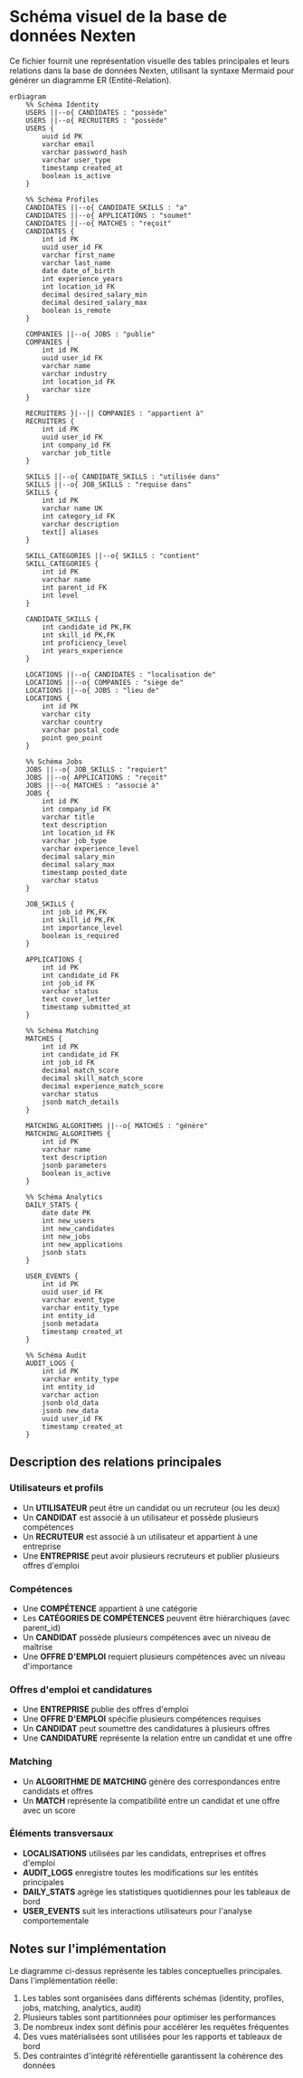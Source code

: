 # Schéma visuel de la base de données Nexten

Ce fichier fournit une représentation visuelle des tables principales et leurs relations dans la base de données Nexten, utilisant la syntaxe Mermaid pour générer un diagramme ER (Entité-Relation).

```mermaid
erDiagram
    %% Schéma Identity
    USERS ||--o{ CANDIDATES : "possède"
    USERS ||--o{ RECRUITERS : "possède"
    USERS {
        uuid id PK
        varchar email
        varchar password_hash
        varchar user_type
        timestamp created_at
        boolean is_active
    }
    
    %% Schéma Profiles
    CANDIDATES ||--o{ CANDIDATE_SKILLS : "a"
    CANDIDATES ||--o{ APPLICATIONS : "soumet"
    CANDIDATES ||--o{ MATCHES : "reçoit"
    CANDIDATES {
        int id PK
        uuid user_id FK
        varchar first_name
        varchar last_name
        date date_of_birth
        int experience_years
        int location_id FK
        decimal desired_salary_min
        decimal desired_salary_max
        boolean is_remote
    }
    
    COMPANIES ||--o{ JOBS : "publie"
    COMPANIES {
        int id PK
        uuid user_id FK
        varchar name
        varchar industry
        int location_id FK
        varchar size
    }
    
    RECRUITERS }|--|| COMPANIES : "appartient à"
    RECRUITERS {
        int id PK
        uuid user_id FK
        int company_id FK
        varchar job_title
    }
    
    SKILLS ||--o{ CANDIDATE_SKILLS : "utilisée dans"
    SKILLS ||--o{ JOB_SKILLS : "requise dans"
    SKILLS {
        int id PK
        varchar name UK
        int category_id FK
        varchar description
        text[] aliases
    }
    
    SKILL_CATEGORIES ||--o{ SKILLS : "contient"
    SKILL_CATEGORIES {
        int id PK
        varchar name
        int parent_id FK
        int level
    }
    
    CANDIDATE_SKILLS {
        int candidate_id PK,FK
        int skill_id PK,FK
        int proficiency_level
        int years_experience
    }
    
    LOCATIONS ||--o{ CANDIDATES : "localisation de"
    LOCATIONS ||--o{ COMPANIES : "siège de"
    LOCATIONS ||--o{ JOBS : "lieu de"
    LOCATIONS {
        int id PK
        varchar city
        varchar country
        varchar postal_code
        point geo_point
    }
    
    %% Schéma Jobs
    JOBS ||--o{ JOB_SKILLS : "requiert"
    JOBS ||--o{ APPLICATIONS : "reçoit"
    JOBS ||--o{ MATCHES : "associé à"
    JOBS {
        int id PK
        int company_id FK
        varchar title
        text description
        int location_id FK
        varchar job_type
        varchar experience_level
        decimal salary_min
        decimal salary_max
        timestamp posted_date
        varchar status
    }
    
    JOB_SKILLS {
        int job_id PK,FK
        int skill_id PK,FK
        int importance_level
        boolean is_required
    }
    
    APPLICATIONS {
        int id PK
        int candidate_id FK
        int job_id FK
        varchar status
        text cover_letter
        timestamp submitted_at
    }
    
    %% Schéma Matching
    MATCHES {
        int id PK
        int candidate_id FK
        int job_id FK
        decimal match_score
        decimal skill_match_score
        decimal experience_match_score
        varchar status
        jsonb match_details
    }
    
    MATCHING_ALGORITHMS ||--o{ MATCHES : "génère"
    MATCHING_ALGORITHMS {
        int id PK
        varchar name
        text description
        jsonb parameters
        boolean is_active
    }
    
    %% Schéma Analytics
    DAILY_STATS {
        date date PK
        int new_users
        int new_candidates
        int new_jobs
        int new_applications
        jsonb stats
    }
    
    USER_EVENTS {
        int id PK
        uuid user_id FK
        varchar event_type
        varchar entity_type
        int entity_id
        jsonb metadata
        timestamp created_at
    }
    
    %% Schéma Audit
    AUDIT_LOGS {
        int id PK
        varchar entity_type
        int entity_id
        varchar action
        jsonb old_data
        jsonb new_data
        uuid user_id FK
        timestamp created_at
    }
```

## Description des relations principales

### Utilisateurs et profils
- Un **UTILISATEUR** peut être un candidat ou un recruteur (ou les deux)
- Un **CANDIDAT** est associé à un utilisateur et possède plusieurs compétences
- Un **RECRUTEUR** est associé à un utilisateur et appartient à une entreprise
- Une **ENTREPRISE** peut avoir plusieurs recruteurs et publier plusieurs offres d'emploi

### Compétences
- Une **COMPÉTENCE** appartient à une catégorie
- Les **CATÉGORIES DE COMPÉTENCES** peuvent être hiérarchiques (avec parent_id)
- Un **CANDIDAT** possède plusieurs compétences avec un niveau de maîtrise
- Une **OFFRE D'EMPLOI** requiert plusieurs compétences avec un niveau d'importance

### Offres d'emploi et candidatures
- Une **ENTREPRISE** publie des offres d'emploi
- Une **OFFRE D'EMPLOI** spécifie plusieurs compétences requises
- Un **CANDIDAT** peut soumettre des candidatures à plusieurs offres
- Une **CANDIDATURE** représente la relation entre un candidat et une offre

### Matching
- Un **ALGORITHME DE MATCHING** génère des correspondances entre candidats et offres
- Un **MATCH** représente la compatibilité entre un candidat et une offre avec un score

### Éléments transversaux
- **LOCALISATIONS** utilisées par les candidats, entreprises et offres d'emploi
- **AUDIT_LOGS** enregistre toutes les modifications sur les entités principales
- **DAILY_STATS** agrège les statistiques quotidiennes pour les tableaux de bord
- **USER_EVENTS** suit les interactions utilisateurs pour l'analyse comportementale

## Notes sur l'implémentation

Le diagramme ci-dessus représente les tables conceptuelles principales. Dans l'implémentation réelle:

1. Les tables sont organisées dans différents schémas (identity, profiles, jobs, matching, analytics, audit)
2. Plusieurs tables sont partitionnées pour optimiser les performances
3. De nombreux index sont définis pour accélérer les requêtes fréquentes
4. Des vues matérialisées sont utilisées pour les rapports et tableaux de bord
5. Des contraintes d'intégrité référentielle garantissent la cohérence des données
